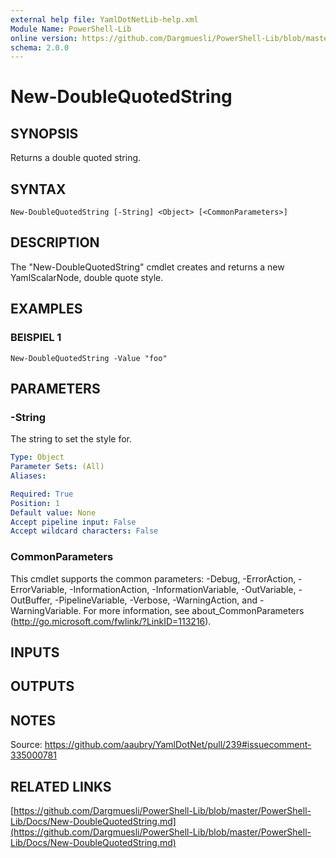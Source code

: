```yaml
---
external help file: YamlDotNetLib-help.xml
Module Name: PowerShell-Lib
online version: https://github.com/Dargmuesli/PowerShell-Lib/blob/master/PowerShell-Lib/Docs/New-DoubleQuotedString.md
schema: 2.0.0
---
```


# New-DoubleQuotedString

## SYNOPSIS
Returns a double quoted string.

## SYNTAX

```
New-DoubleQuotedString [-String] <Object> [<CommonParameters>]
```

## DESCRIPTION
The "New-DoubleQuotedString" cmdlet creates and returns a new YamlScalarNode, double quote style.

## EXAMPLES

### BEISPIEL 1
```
New-DoubleQuotedString -Value "foo"
```

## PARAMETERS

### -String
The string to set the style for.

```yaml
Type: Object
Parameter Sets: (All)
Aliases:

Required: True
Position: 1
Default value: None
Accept pipeline input: False
Accept wildcard characters: False
```

### CommonParameters
This cmdlet supports the common parameters: -Debug, -ErrorAction, -ErrorVariable, -InformationAction, -InformationVariable, -OutVariable, -OutBuffer, -PipelineVariable, -Verbose, -WarningAction, and -WarningVariable.
For more information, see about_CommonParameters (http://go.microsoft.com/fwlink/?LinkID=113216).

## INPUTS

## OUTPUTS

## NOTES
Source: https://github.com/aaubry/YamlDotNet/pull/239#issuecomment-335000781

## RELATED LINKS

[https://github.com/Dargmuesli/PowerShell-Lib/blob/master/PowerShell-Lib/Docs/New-DoubleQuotedString.md](https://github.com/Dargmuesli/PowerShell-Lib/blob/master/PowerShell-Lib/Docs/New-DoubleQuotedString.md)

